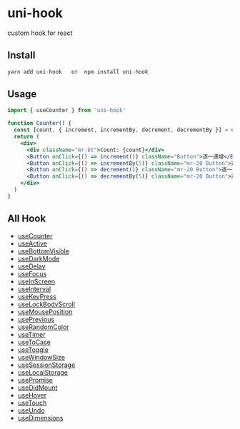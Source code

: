 # uni-hook

custom hook for react

## Install

```jsx
yarn add uni-hook   or  npm install uni-hook
```

## Usage

```jsx
import { useCounter } from 'uni-hook'

function Counter() {
  const [count, { increment, incrementBy, decrement, decrementBy }] = useCounter(0)
  return (
    <div>
      <div className="mr-bt">Count: {count}</div>
      <Button onClick={() => increment()} className="Button">逐一递增</Button>
      <Button onClick={() => incrementBy(5)} className="mr-20 Button">逐五递增</Button>
      <Button onClick={() => decrement()} className="mr-20 Button">逐一递减</Button>
      <Button onClick={() => decrementBy(5)} className="mr-20 Button">逐五递减</Button>
    </div>
  )
}
```

## All Hook

+ [useCounter](https://snakeuni.github.io/customHook/?path=/story/hook--usecounter)
+ [useActive](https://snakeuni.github.io/customHook/?path=/story/hook--useactive)
+ [useBottomVisible](https://snakeuni.github.io/customHook/?path=/story/hook--usebottomvisible)
+ [useDarkMode](https://snakeuni.github.io/customHook/?path=/story/hook--usedarkmode)
+ [useDelay](https://snakeuni.github.io/customHook/?path=/story/hook--usedelay)
+ [useFocus](https://snakeuni.github.io/customHook/?path=/story/hook--usefocus)
+ [useInScreen](https://snakeuni.github.io/customHook/?path=/story/hook--useinscreen)
+ [useInterval](https://snakeuni.github.io/customHook/?path=/story/hook--useinterval)
+ [useKeyPress](https://snakeuni.github.io/customHook/?path=/story/hook--usekeypress)
+ [useLockBodyScroll](https://snakeuni.github.io/customHook/?path=/story/hook--uselockbodyscroll)
+ [useMousePosition](https://snakeuni.github.io/customHook/?path=/story/hook--usemouseposition)
+ [usePrevious](https://snakeuni.github.io/customHook/?path=/story/hook--useprevious)
+ [useRandomColor](https://snakeuni.github.io/customHook/?path=/story/hook--userandomcolor)
+ [useTimer](https://snakeuni.github.io/customHook/?path=/story/hook--usetimer)
+ [useToCase](https://snakeuni.github.io/customHook/?path=/story/hook--usetocase)
+ [useToggle](https://snakeuni.github.io/customHook/?path=/story/hook--usetoggle)
+ [useWindowSize](https://snakeuni.github.io/customHook/?path=/story/hook--usewindowsize)
+ [useSessionStorage](https://snakeuni.github.io/customHook/?path=/story/hook--usesessionstorage)
+ [useLocalStorage](https://snakeuni.github.io/customHook/?path=/story/hook--uselocalstorage)
+ [usePromise](https://snakeuni.github.io/customHook/?path=/story/hook--usepromise)
+ [useDidMount](https://snakeuni.github.io/customHook/?path=/story/hook--usedidmount)
+ [useHover](https://snakeuni.github.io/customHook/?path=/story/hook--usehover)
+ [useTouch](https://snakeuni.github.io/customHook/?path=/story/hook--usetouch)
+ [useUndo](https://snakeuni.github.io/customHook/?path=/story/hook--useundo)
+ [useDimensions](https://snakeuni.github.io/customHook/?path=/story/hook--usedimensions)